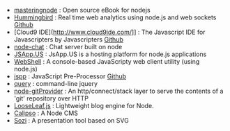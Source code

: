 - [masteringnode](https://github.com/visionmedia/masteringnode) : Open source eBook for nodejs 
- [Hummingbird](http://projects.nuttnet.net/hummingbird/) : Real time web analytics using node.js and web sockets [Github](https://github.com/mnutt/hummingbird)
- [Cloud9 IDE](http://www.cloud9ide.com/]] : The Javascript IDE for Javascripters by Javascripters [Github](https://github.com/ajaxorg/cloud9)
- [node-chat](https://github.com/scottgonzalez/node-chat) : Chat server built on node
- [JSApp.US](http://jsapp.us/) : JsApp.US is a hosting platform for node.js applications
- [WebShell](https://github.com/fictivekin/webshell) : A console-based JavaScripty web client utility (using node.js)
- [jspp](http://jspp.io/) : JavaScript Pre-Processor [Github](https://github.com/mikeal/jspp)
- [query](https://github.com/visionmedia/query) : command-line jquery
- [node-gitProvider](https://github.com/TooTallNate/node-gitProvider) : An http/connect/stack layer to serve the contents of a 'git' repository over HTTP
- [LooseLeaf.js](http://looseleafjs.org/) : Lightweight blog engine for Node.
- [Calipso](http://calip.so/) : A Node CMS
- [Sozi](https://github.com/senshu/Sozi) : A presentation tool based on SVG